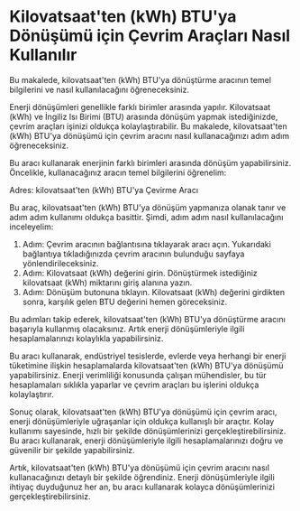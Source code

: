 Kilovatsaat'ten (kWh) BTU'ya Dönüşümü için Çevrim Araçları Nasıl Kullanılır
===========================================================================

Bu makalede, kilovatsaat'ten (kWh) BTU'ya dönüştürme aracının temel bilgilerini ve nasıl kullanılacağını öğreneceksiniz.

Enerji dönüşümleri genellikle farklı birimler arasında yapılır. Kilovatsaat (kWh) ve İngiliz Isı Birimi (BTU) arasında dönüşüm yapmak istediğinizde, çevrim araçları işinizi oldukça kolaylaştırabilir. Bu makalede, kilovatsaat'ten (kWh) BTU'ya dönüşümü için çevrim aracını nasıl kullanacağınızı adım adım öğreneceksiniz.

Bu aracı kullanarak enerjinin farklı birimleri arasında dönüşüm yapabilirsiniz. Öncelikle, kullanacağınız aracın temel bilgilerini öğrenelim:

Adres: kilovatsaat'ten (kWh) BTU'ya Çevirme Aracı

Bu araç, kilovatsaat'ten (kWh) BTU'ya dönüşüm yapmanıza olanak tanır ve adım adım kullanımı oldukça basittir. Şimdi, adım adım nasıl kullanılacağını inceleyelim:

1. Adım: Çevrim aracının bağlantısına tıklayarak aracı açın. Yukarıdaki bağlantıya tıkladığınızda çevrim aracının bulunduğu sayfaya yönlendirileceksiniz.
2. Adım: Kilovatsaat (kWh) değerini girin. Dönüştürmek istediğiniz kilovatsaat (kWh) miktarını giriş alanına yazın.
3. Adım: Dönüşüm butonuna tıklayın. Kilovatsaat (kWh) değerini girdikten sonra, karşılık gelen BTU değerini hemen göreceksiniz.

Bu adımları takip ederek, kilovatsaat'ten (kWh) BTU'ya dönüştürme aracını başarıyla kullanmış olacaksınız. Artık enerji dönüşümleriyle ilgili hesaplamalarınızı kolaylıkla yapabilirsiniz.

Bu aracı kullanarak, endüstriyel tesislerde, evlerde veya herhangi bir enerji tüketimine ilişkin hesaplamalarda kilovatsaat'ten (kWh) BTU'ya dönüşümü yapabilirsiniz. Enerji verimliliği konusunda çalışan mühendisler, bu tür hesaplamaları sıklıkla yaparlar ve çevrim araçları bu işlerini oldukça kolaylaştırır.

Sonuç olarak, kilovatsaat'ten (kWh) BTU'ya dönüşümü için çevrim aracı, enerji dönüşümleriyle uğraşanlar için oldukça kullanışlı bir araçtır. Kolay kullanımı sayesinde, hızlı bir şekilde dönüşümlerinizi gerçekleştirebilirsiniz. Bu aracı kullanarak, enerji dönüşümleriyle ilgili hesaplamalarınızı doğru ve güvenilir bir şekilde yapabilirsiniz.

Artık, kilovatsaat'ten (kWh) BTU'ya dönüşümü için çevrim aracını nasıl kullanacağınızı detaylı bir şekilde öğrendiniz. Enerji dönüşümleriyle ilgili ihtiyaç duyduğunuz her an, bu aracı kullanarak kolayca dönüşümlerinizi gerçekleştirebilirsiniz.